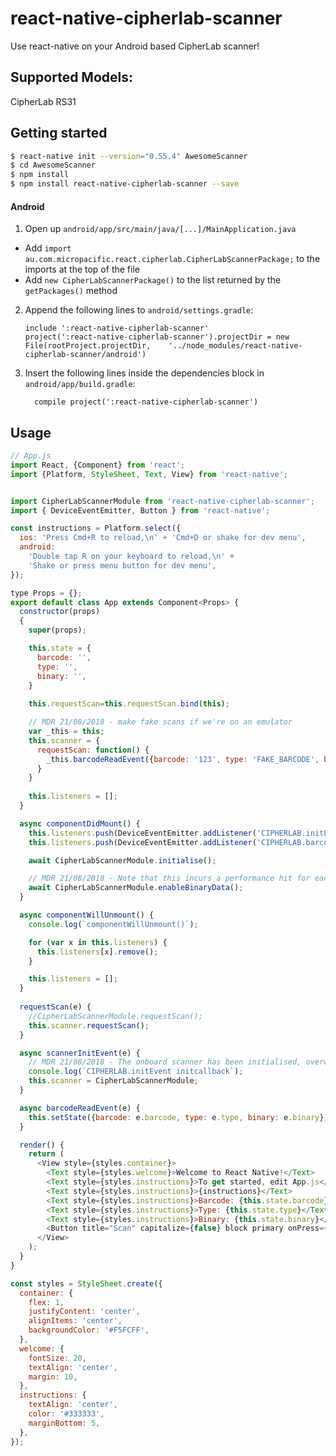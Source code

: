 # react-native-cipherlab-scanner

Use react-native on your Android based CipherLab scanner!

## Supported Models:
CipherLab RS31

## Getting started

```bash
$ react-native init --version="0.55.4" AwesomeScanner
$ cd AwesomeScanner 
$ npm install
$ npm install react-native-cipherlab-scanner --save
```

#### Android

1. Open up `android/app/src/main/java/[...]/MainApplication.java`
  - Add `import au.com.micropacific.react.cipherlab.CipherLabScannerPackage;` to the imports at the top of the file
  - Add `new CipherLabScannerPackage()` to the list returned by the `getPackages()` method
2. Append the following lines to `android/settings.gradle`:
  	```
  	include ':react-native-cipherlab-scanner'
  	project(':react-native-cipherlab-scanner').projectDir = new File(rootProject.projectDir, 	'../node_modules/react-native-cipherlab-scanner/android')
  	```
3. Insert the following lines inside the dependencies block in `android/app/build.gradle`:
  	```
      compile project(':react-native-cipherlab-scanner')
  	```


## Usage
```javascript
// App.js
import React, {Component} from 'react';
import {Platform, StyleSheet, Text, View} from 'react-native';


import CipherLabScannerModule from 'react-native-cipherlab-scanner';
import { DeviceEventEmitter, Button } from 'react-native';

const instructions = Platform.select({
  ios: 'Press Cmd+R to reload,\n' + 'Cmd+D or shake for dev menu',
  android:
    'Double tap R on your keyboard to reload,\n' +
    'Shake or press menu button for dev menu',
});

type Props = {};
export default class App extends Component<Props> {
  constructor(props)
  {
    super(props);

    this.state = {
      barcode: '',
      type: '',
      binary: '',
    }
    
    this.requestScan=this.requestScan.bind(this); 

    // MDR 21/08/2018 - make fake scans if we're on an emulator
    var _this = this;
    this.scanner = {
      requestScan: function() {
        _this.barcodeReadEvent({barcode: '123', type: 'FAKE_BARCODE', binary: []})
      }
    }
    
    this.listeners = [];
  }

  async componentDidMount() {
    this.listeners.push(DeviceEventEmitter.addListener('CIPHERLAB.initEvent', this.scannerInitEvent.bind(this)));
    this.listeners.push(DeviceEventEmitter.addListener('CIPHERLAB.barcodeReadEvent', this.barcodeReadEvent.bind(this)));

    await CipherLabScannerModule.initialise();

    // MDR 21/08/2018 - Note that this incurs a performance hit for each scan
    await CipherLabScannerModule.enableBinaryData();
  }

  async componentWillUnmount() {
    console.log(`componentWillUnmount()`);

    for (var x in this.listeners) {
      this.listeners[x].remove();
    }

    this.listeners = [];
  }
  
  requestScan(e) {
    //CipherLabScannerModule.requestScan();
    this.scanner.requestScan();
  }

  async scannerInitEvent(e) {
    // MDR 21/08/2018 - The onboard scanner has been initialised, overwrite our fake scanner
    console.log(`CIPHERLAB.initEvent initcallback`);
    this.scanner = CipherLabScannerModule;
  }

  async barcodeReadEvent(e) {
    this.setState({barcode: e.barcode, type: e.type, binary: e.binary});
  }

  render() {
    return (
      <View style={styles.container}>
        <Text style={styles.welcome}>Welcome to React Native!</Text>
        <Text style={styles.instructions}>To get started, edit App.js</Text>
        <Text style={styles.instructions}>{instructions}</Text>
        <Text style={styles.instructions}>Barcode: {this.state.barcode}</Text>
        <Text style={styles.instructions}>Type: {this.state.type}</Text>
        <Text style={styles.instructions}>Binary: {this.state.binary}</Text>        
        <Button title="Scan" capitalize={false} block primary onPress={this.requestScan} />
      </View>
    );
  }
}

const styles = StyleSheet.create({
  container: {
    flex: 1,
    justifyContent: 'center',
    alignItems: 'center',
    backgroundColor: '#F5FCFF',
  },
  welcome: {
    fontSize: 20,
    textAlign: 'center',
    margin: 10,
  },
  instructions: {
    textAlign: 'center',
    color: '#333333',
    marginBottom: 5,
  },
});
```
  
